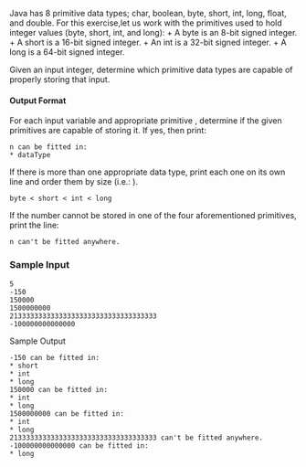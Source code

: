 Java has 8 primitive data types; char, boolean, byte, short, int, long, float, and double. For this exercise,let us work with the primitives used to hold integer values (byte, short, int, and long):
    + A byte is an 8-bit signed integer.
    + A short is a 16-bit signed integer.
    + An int is a 32-bit signed integer.
    + A long is a 64-bit signed integer.

Given an input integer, determine which primitive data types are capable of properly storing that input.

#### Output Format

For each input variable and appropriate primitive , determine if the given primitives are capable of storing it. If yes, then print:

```
n can be fitted in:
* dataType
```

If there is more than one appropriate data type, print each one on its own line and order them by size (i.e.: ).
```
byte < short < int < long
```

If the number cannot be stored in one of the four aforementioned primitives, print the line:

```
n can't be fitted anywhere.
```

### Sample Input

```
5
-150
150000
1500000000
213333333333333333333333333333333333
-100000000000000
```

Sample Output

```
-150 can be fitted in:
* short
* int
* long
150000 can be fitted in:
* int
* long
1500000000 can be fitted in:
* int
* long
213333333333333333333333333333333333 can't be fitted anywhere.
-100000000000000 can be fitted in:
* long
```
